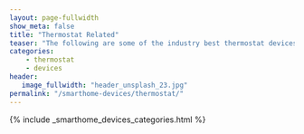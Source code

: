 ```yaml
---
layout: page-fullwidth
show_meta: false
title: "Thermostat Related"
teaser: "The following are some of the industry best thermostat devices available, and many of them will work with Alexa and Google Home!"
categories:
    - thermostat
    - devices
header:
   image_fullwidth: "header_unsplash_23.jpg"
permalink: "/smarthome-devices/thermostat/"
---
```


{% include _smarthome_devices_categories.html %}